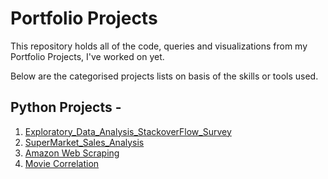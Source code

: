# Portfolio Projects
This repository holds all of the code, queries and visualizations from my Portfolio Projects, I've worked on yet.

Below are the categorised projects lists on basis of the skills or tools used. 

## Python Projects - 
1. [Exploratory_Data_Analysis_StackoverFlow_Survey](https://github.com/deegpt/PortfolioProjects/blob/main/Exploratory_Data_Analysis_StackoverFlow_Survey.ipynb)
2. [SuperMarket_Sales_Analysis](https://github.com/deegpt/PortfolioProjects/blob/main/SuperMarket_Sales_Analysis.ipynb)
3. [Amazon Web Scraping](https://github.com/deegpt/PortfolioProjects/blob/main/Amazon%20Web%20Scraper%20Project.ipynb)
4. [Movie Correlation](https://github.com/deegpt/PortfolioProjects/blob/main/Movie%20Correlation%20Project.ipynb)
